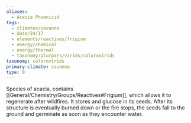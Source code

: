 ```yaml
---
aliases:
  - Acacia Phoenicid
tags:
  - climates/savanna
  - date/24/17
  - elements/reactives/frigium
  - energy/chemical
  - energy/thermal
  - taxonomy/plurpars/virids/colorovirids
taxonomy: colorovirids
primary-climate: savanna
type: 0
---
```

Species of acacia, contains [[General/Chemistry/Groups/Reactives#Frigium]], which allows it to regenerate after wildfires. It stores and glucose in its seeds. After its structure is eventually burned down or the fire stops, the seeds fall to the ground and germinate as soon as they encounter water.